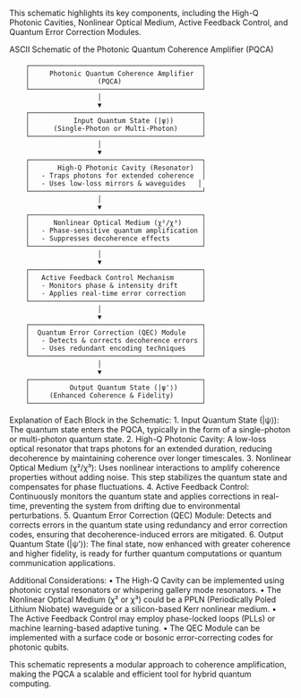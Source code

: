 This schematic highlights its key components, including the High-Q Photonic Cavities, Nonlinear Optical Medium, Active Feedback Control, and Quantum Error Correction Modules.

ASCII Schematic of the Photonic Quantum Coherence Amplifier (PQCA)

        ┌───────────────────────────────────────────┐
        │     Photonic Quantum Coherence Amplifier  │
        │                 (PQCA)                    │
        └───────────────────────────────────────────┘
                          │
                          ▼
        ┌───────────────────────────────────────────┐
        │           Input Quantum State (|ψ⟩)       │
        │      (Single-Photon or Multi-Photon)      │
        └───────────────────────────────────────────┘
                          │
                          ▼
        ┌───────────────────────────────────────────┐
        │       High-Q Photonic Cavity (Resonator)  │
        │   - Traps photons for extended coherence  │
        │   - Uses low-loss mirrors & waveguides   │
        └───────────────────────────────────────────┘
                          │
                          ▼
        ┌───────────────────────────────────────────┐
        │      Nonlinear Optical Medium (χ²/χ³)     │
        │   - Phase-sensitive quantum amplification │
        │   - Suppresses decoherence effects        │
        └───────────────────────────────────────────┘
                          │
                          ▼
        ┌───────────────────────────────────────────┐
        │   Active Feedback Control Mechanism       │
        │   - Monitors phase & intensity drift      │
        │   - Applies real-time error correction    │
        └───────────────────────────────────────────┘
                          │
                          ▼
        ┌───────────────────────────────────────────┐
        │  Quantum Error Correction (QEC) Module    │
        │   - Detects & corrects decoherence errors │
        │   - Uses redundant encoding techniques    │
        └───────────────────────────────────────────┘
                          │
                          ▼
        ┌───────────────────────────────────────────┐
        │          Output Quantum State (|ψ'⟩)      │
        │     (Enhanced Coherence & Fidelity)       │
        └───────────────────────────────────────────┘

Explanation of Each Block in the Schematic:
	1.	Input Quantum State (|ψ⟩): The quantum state enters the PQCA, typically in the form of a single-photon or multi-photon quantum state.
	2.	High-Q Photonic Cavity: A low-loss optical resonator that traps photons for an extended duration, reducing decoherence by maintaining coherence over longer timescales.
	3.	Nonlinear Optical Medium (χ²/χ³): Uses nonlinear interactions to amplify coherence properties without adding noise. This step stabilizes the quantum state and compensates for phase fluctuations.
	4.	Active Feedback Control: Continuously monitors the quantum state and applies corrections in real-time, preventing the system from drifting due to environmental perturbations.
	5.	Quantum Error Correction (QEC) Module: Detects and corrects errors in the quantum state using redundancy and error correction codes, ensuring that decoherence-induced errors are mitigated.
	6.	Output Quantum State (|ψ’⟩): The final state, now enhanced with greater coherence and higher fidelity, is ready for further quantum computations or quantum communication applications.

Additional Considerations:
	•	The High-Q Cavity can be implemented using photonic crystal resonators or whispering gallery mode resonators.
	•	The Nonlinear Optical Medium (χ² or χ³) could be a PPLN (Periodically Poled Lithium Niobate) waveguide or a silicon-based Kerr nonlinear medium.
	•	The Active Feedback Control may employ phase-locked loops (PLLs) or machine learning-based adaptive tuning.
	•	The QEC Module can be implemented with a surface code or bosonic error-correcting codes for photonic qubits.

This schematic represents a modular approach to coherence amplification, making the PQCA a scalable and efficient tool for hybrid quantum computing.
